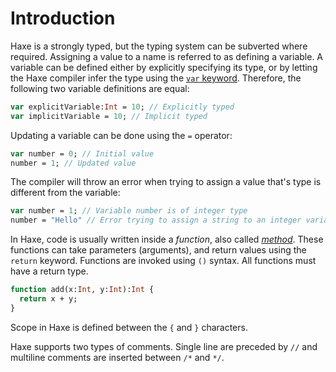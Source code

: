 # Introduction

Haxe is a strongly typed, but the typing system can be subverted where required. Assigning a value to a name is referred to as defining a variable. A variable can be defined either by explicitly specifying its type, or by letting the Haxe compiler infer the type using the [`var` keyword](var). Therefore, the following two variable definitions are equal:

```haxe
var explicitVariable:Int = 10; // Explicitly typed
var implicitVariable = 10; // Implicit typed
```

Updating a variable can be done using the `=` operator:

```haxe
var number = 0; // Initial value
number = 1; // Updated value
```

The compiler will throw an error when trying to assign a value that's type is different from the variable:

```haxe
var number = 1; // Variable number is of integer type
number = "Hello" // Error trying to assign a string to an integer variable
```

In Haxe, code is usually written inside a _function_, also called [_method_](method). These functions can take parameters (arguments), and return values using the `return` keyword. Functions are invoked using `()` syntax. All functions must have a return type.

```haxe
function add(x:Int, y:Int):Int {
  return x + y;
}
```

Scope in Haxe is defined between the `{` and `}` characters.

Haxe supports two types of comments. Single line are preceded by `//` and multiline comments are inserted between `/*` and `*/`.

[var]: https://haxe.org/manual/expression-var.html
[oop]: https://en.wikipedia.org/wiki/Object-oriented_programming
[method]: https://haxe.org/manual/class-field-method.html
